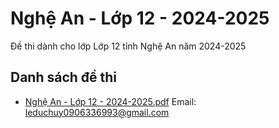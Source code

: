 # Nghệ An - Lớp 12 - 2024-2025

Đề thi dành cho lớp Lớp 12 tỉnh Nghệ An năm 2024-2025

## Danh sách đề thi

- [Nghệ An - Lớp 12 - 2024-2025.pdf](Nghệ%20An%20-%20Lớp%2012%20-%202024-2025.pdf)
Email: leduchuy0906336993@gmail.com

